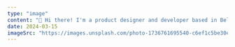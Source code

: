 ```yaml
---
type: "image"
content: "👋 Hi there! I'm a product designer and developer based in Belgium. I love creating beautiful and functional digital experiences."
date: 2024-03-15
imageSrc: "https://images.unsplash.com/photo-1736761695540-c6ef1c5be30e?q=80&w=3400&auto=format&fit=crop&ixlib=rb-4.0.3&ixid=M3wxMjA3fDB8MHxwaG90by1wYWdlfHx8fGVufDB8fHx8fA%3D%3D"
---
```


